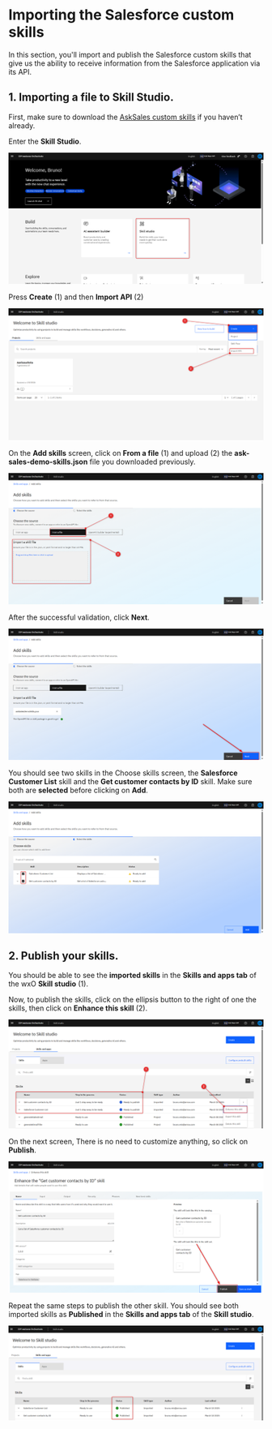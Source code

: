 # Importing the Salesforce custom skills

In this section, you'll import and publish the Salesforce custom skills that give us the ability to receive information from the Salesforce application via its API.

## 1. Importing a file to Skill Studio.

First, make sure to download the [AskSales custom skills](../assets/ask-sales-demo-skills.json) if you haven’t already.

Enter the **Skill Studio**.

![create action 1](./images/2025-03-10_13h33_25.png)

Press **Create** (1) and then **Import API** (2)

![create action 2](./images/2025-03-10_13h37_36.png)

On the **Add skills** screen, click on **From a file** (1) and upload (2) the **ask-sales-demo-skills.json** file you downloaded previously.

![create action 3](./images/2025-03-10_13h41_31.png)

After the successful validation, click **Next**.

![create action 4](./images/2025-03-10_13h44_54.png)

You should see two skills in the Choose skills screen, the **Salesforce Customer List** skill and the **Get customer contacts by ID** skill. Make sure both are **selected** before clicking on **Add**.

![create action 5](./images/2025-03-10_13h48_23.png)

## 2. Publish your skills.

You should be able to see the **imported skills** in the **Skills and apps tab** of the wxO **Skill studio** (1).

Now, to publish the skills, click on the ellipsis button to the right of one the skills, then click on **Enhance this skill** (2). 

![create action 6](./images/2025-03-10_13h53_02.png)

On the next screen, There is no need to customize anything, so click on **Publish**.

![create action 7](./images/2025-03-10_13h58_06.png)

Repeat the same steps to publish the other skill. You should see both imported skills as **Published** in the **Skills and apps tab** of the **Skill studio**.

![create action 8](./images/2025-03-10_14h01_43.png)